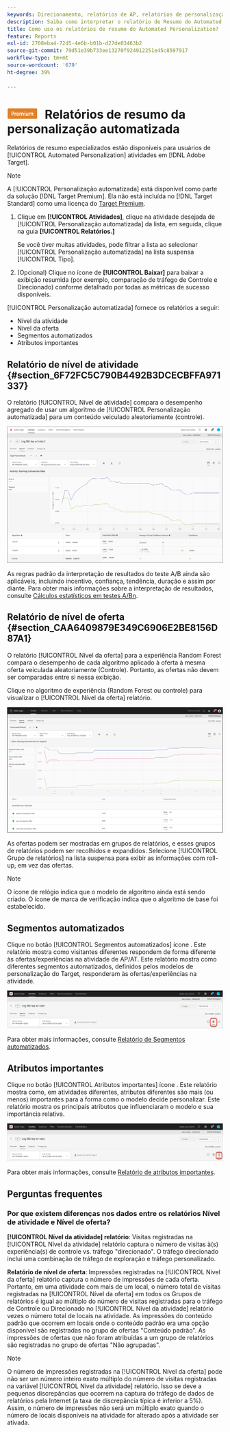 ```yaml
---
keywords: Direcionamento, relatórios de AP, relatórios de personalização automatizada, relatório de nível de atividade, relatório de nível de oferta, relatório de detalhes da oferta, perguntas frequentes
description: Saiba como interpretar o relatório de Resumo do Automated Personalization no Adobe Target. Você pode alternar para os relatórios de Segmentos automatizados e Atributos importantes desse relatório.
title: Como uso os relatórios de resumo do Automated Personalization?
feature: Reports
exl-id: 2708eba4-72d5-4e6b-b01b-d27de03463b2
source-git-commit: 79d51e39b733ee13270f924912251e45c8597917
workflow-type: tm+mt
source-wordcount: '679'
ht-degree: 39%

---
```


# ![PREMIUM](/help/main/assets/premium.png) Relatórios de resumo da personalização automatizada

Relatórios de resumo especializados estão disponíveis para usuários de [!UICONTROL Automated Personalization] atividades em [!DNL Adobe Target].

>[!NOTE]
>
>A [!UICONTROL Personalização automatizada] está disponível como parte da solução [!DNL Target Premium]. Ela não está incluída no [!DNL Target Standard] como uma licença do [Target Premium](/help/main/c-intro/intro.md#premium).

1. Clique em **[!UICONTROL Atividades]**, clique na atividade desejada de [!UICONTROL Personalização automatizada] da lista, em seguida, clique na guia **[!UICONTROL Relatórios.]**

   Se você tiver muitas atividades, pode filtrar a lista ao selecionar [!UICONTROL Personalização automatizada] na lista suspensa [!UICONTROL Tipo].

1. (Opcional) Clique no ícone de **[!UICONTROL Baixar]** para baixar a exibição resumida (por exemplo, comparação de tráfego de Controle e Direcionado) conforme detalhado por todas as métricas de sucesso disponíveis.

[!UICONTROL Personalização automatizada] fornece os relatórios a seguir:

* Nível da atividade
* Nível da oferta
* Segmentos automatizados
* Atributos importantes

## Relatório de nível de atividade {#section_6F72FC5C790B4492B3DCECBFFA971337}

O relatório [!UICONTROL Nível de atividade] compara o desempenho agregado de usar um algoritmo de [!UICONTROL Personalização automatizada] para um conteúdo veiculado aleatoriamente (controle).

![Relatório de nível de atividade](/help/main/c-reports/assets/box_plot_ap.png)

As regras padrão da interpretação de resultados do teste A/B ainda são aplicáveis, incluindo incentivo, confiança, tendência, duração e assim por diante. Para obter mais informações sobre a interpretação de resultados, consulte  [Cálculos estatísticos em testes A/Bn](/help/main/c-reports/statistical-methodology/statistical-calculations.md).

## Relatório de nível de oferta {#section_CAA6409879E349C6906E2BE8156D87A1}

O relatório [!UICONTROL Nível da oferta] para a experiência Random Forest compara o desempenho de cada algoritmo aplicado à oferta à mesma oferta veiculada aleatoriamente (Controle). Portanto, as ofertas não devem ser comparadas entre si nessa exibição.

Clique no algoritmo de experiência (Random Forest ou controle) para visualizar o [!UICONTROL Nível da oferta] relatório.

![Relatório de nível de oferta no Adobe Target](/help/main/c-reports/assets/ap_OfferLevelRpt.png)

As ofertas podem ser mostradas em grupos de relatórios, e esses grupos de relatórios podem ser recolhidos e expandidos. Selecione [!UICONTROL Grupo de relatórios] na lista suspensa para exibir as informações com roll-up, em vez das ofertas.

>[!NOTE]
>
>O ícone de relógio indica que o modelo de algoritmo ainda está sendo criado. O ícone de marca de verificação indica que o algoritmo de base foi estabelecido.

## Segmentos automatizados

Clique no botão [!UICONTROL Segmentos automatizados] ícone . Este relatório mostra como visitantes diferentes respondem de forma diferente às ofertas/experiências na atividade de AP/AT. Este relatório mostra como diferentes segmentos automatizados, definidos pelos modelos de personalização do Target, responderam às ofertas/experiências na atividade.

![Ícone de segmentos automatizados](/help/main/c-reports/assets/icon-automated-sements-ap.png)

Para obter mais informações, consulte [Relatório de Segmentos automatizados](/help/main/c-reports/c-personalization-insights-reports/automated-segments-report.md).

## Atributos importantes

Clique no botão [!UICONTROL Atributos importantes] ícone . Este relatório mostra como, em atividades diferentes, atributos diferentes são mais (ou menos) importantes para a forma como o modelo decide personalizar. Este relatório mostra os principais atributos que influenciaram o modelo e sua importância relativa.

![Ícone de atributos importantes](/help/main/c-reports/assets/icon-important-attributes-ap.png)

Para obter mais informações, consulte [Relatório de atributos importantes](/help/main/c-reports/c-personalization-insights-reports/important-attributes-report.md).

## Perguntas frequentes

### Por que existem diferenças nos dados entre os relatórios Nível de atividade e Nível de oferta?

**[!UICONTROL Nível da atividade] relatório**: Visitas registradas na [!UICONTROL Nível da atividade] relatório captura o número de visitas à(s) experiência(s) de controle vs. tráfego &quot;direcionado&quot;. O tráfego direcionado inclui uma combinação de tráfego de exploração e tráfego personalizado.

**Relatório de nível de oferta**: Impressões registradas na [!UICONTROL Nível da oferta] relatório captura o número de impressões de cada oferta. Portanto, em uma atividade com mais de um local, o número total de visitas registradas na [!UICONTROL Nível da oferta] em todos os Grupos de relatórios é igual ao múltiplo do número de visitas registradas para o tráfego de Controle ou Direcionado no [!UICONTROL Nível da atividade] relatório vezes o número total de locais na atividade. As impressões do conteúdo padrão que ocorrem em locais onde o conteúdo padrão era uma opção disponível são registradas no grupo de ofertas &quot;Conteúdo padrão&quot;. As impressões de ofertas que não foram atribuídas a um grupo de relatórios são registradas no grupo de ofertas &quot;Não agrupadas&quot;.

>[!NOTE]
>
>O número de impressões registradas na [!UICONTROL Nível da oferta] pode não ser um número inteiro exato múltiplo do número de visitas registradas na variável [!UICONTROL Nível da atividade] relatório. Isso se deve a pequenas discrepâncias que ocorrem na captura do tráfego de dados de relatórios pela Internet (a taxa de discrepância típica é inferior a 5%). Assim, o número de impressões não será um múltiplo exato quando o número de locais disponíveis na atividade for alterado após a atividade ser ativada.
